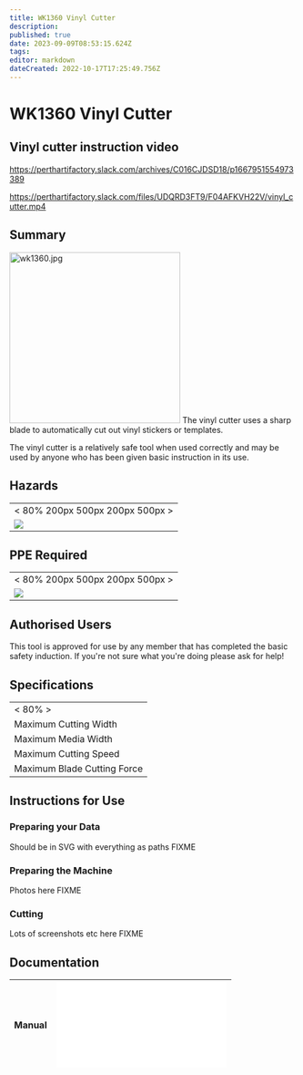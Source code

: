 ```yaml
---
title: WK1360 Vinyl Cutter
description: 
published: true
date: 2023-09-09T08:53:15.624Z
tags: 
editor: markdown
dateCreated: 2022-10-17T17:25:49.756Z
---
```


# WK1360 Vinyl Cutter

## Vinyl cutter instruction video

https://perthartifactory.slack.com/archives/C016CJDSD18/p1667951554973389

https://perthartifactory.slack.com/files/UDQRD3FT9/F04AFKVH22V/vinyl_cutter.mp4

## Summary

<img src="/tools/toolphotos/wk1360/wk1360.jpg" class="align-left" width="300" alt="wk1360.jpg" /> The vinyl cutter uses a sharp blade to automatically cut out vinyl stickers or templates.  
  
The vinyl cutter is a relatively safe tool when used correctly and may be used by anyone who has been given basic instruction in its use.  
  

## Hazards

|                                    |
|------------------------------------|
| \< 80% 200px 500px 200px 500px \>  |
| ![](/tools/hazards/laceration.svg) |

## PPE Required

|                                         |
|-----------------------------------------|
| \< 80% 200px 500px 200px 500px \>       |
| ![](/tools/protection/ppe_clothing.svg) |

## Authorised Users

This tool is approved for use by any member that has completed the basic safety induction. If you're not sure what you're doing please ask for help!

## Specifications

|                             |
|-----------------------------|
| \< 80% \>                   |
| Maximum Cutting Width       |
| Maximum Media Width         |
| Maximum Cutting Speed       |
| Maximum Blade Cutting Force |

## Instructions for Use

### Preparing your Data

Should be in SVG with everything as paths FIXME

### Preparing the Machine

Photos here FIXME

### Cutting

Lots of screenshots etc here FIXME

## Documentation

| Manual | ![WK1360 Operation Manual](/tools/manuals/wk1360_operation_manual.pdf) |
|:-------|------------------------------------------------------------------------|
